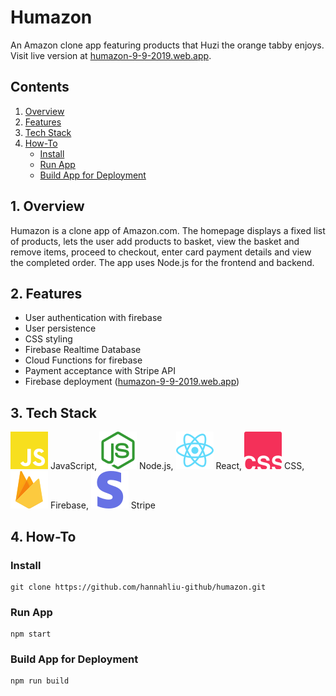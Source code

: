 # Humazon

An Amazon clone app featuring products that Huzi the orange tabby enjoys. Visit live version at [humazon-9-9-2019.web.app](https://humazon-9-9-2019.web.app/).

## Contents

1. [Overview](#overview)
2. [Features](#features)
3. [Tech Stack](#tech_stack)
4. [How-To](#how_to)
	- [Install](#install)
	- [Run App](#run_app)
	- [Build App for Deployment](#build_app)


<a id="overview"></a>
## 1. Overview

Humazon is a clone app of Amazon.com. The homepage displays a fixed list of products, lets the user add products to basket, view the basket and remove items, proceed to checkout, enter card payment details and view the completed order. The app uses Node.js for the frontend and backend.


<a id="features"></a>
## 2. Features

- User authentication with firebase
- User persistence
- CSS styling
- Firebase Realtime Database
- Cloud Functions for firebase
- Payment acceptance with Stripe API
- Firebase deployment ([humazon-9-9-2019.web.app](https://humazon-9-9-2019.web.app/))

<a id="tech_stack"></a>
## 3. Tech Stack

![JavaScript](icons/javascript.svg) JavaScript,
![Node.js](icons/nodedotjs.svg) Node.js,
![React](icons/react.svg) React,
![CSS](icons/csswizardry.svg) CSS,
![Firebase](icons/firebase.svg) Firebase,
![Stripe](icons/stripe.svg) Stripe

<a id="how_to"></a>
## 4. How-To

<a id="install"></a>
### Install

	git clone https://github.com/hannahliu-github/humazon.git

<a id="run_app"></a>
### Run App

	npm start
	
<a id="build_app"></a>
### Build App for Deployment

	npm run build
